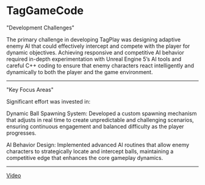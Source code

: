 # TagGameCode

"Development Challenges"

The primary challenge in developing TagPlay was designing adaptive enemy AI that could effectively intercept and compete with the player for dynamic objectives. Achieving responsive and competitive AI behavior required in-depth experimentation with Unreal Engine 5’s AI tools and careful C++ coding to ensure that enemy characters react intelligently and dynamically to both the player and the game environment.

---------------------

"Key Focus Areas"

Significant effort was invested in:

Dynamic Ball Spawning System: 
Developed a custom spawning mechanism that adjusts in real time to create unpredictable and challenging scenarios, ensuring continuous engagement and balanced difficulty as the player progresses.

AI Behavior Design: 
Implemented advanced AI routines that allow enemy characters to strategically locate and intercept balls, maintaining a competitive edge that enhances the core gameplay dynamics.

---------------------

[Video](https://youtu.be/1TYwV16Xuzs)

